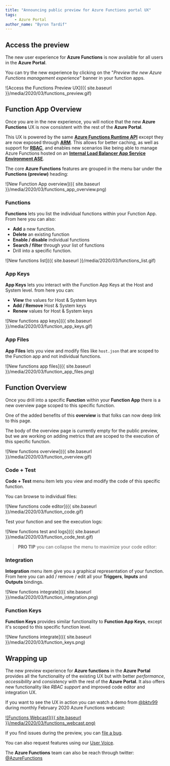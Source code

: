 ```yaml
---
title: "Announcing public preview for Azure Functions portal UX"
tags: 
    - Azure Portal
author_name: "Byron Tardif"
---
```


## Access the preview

The new user experience for **Azure Functions** is now available for all users in the **Azure Portal**.

You can try the new experience by clicking on the "*Preview the new Azure Functions management experience*" banner in your function apps.

![Access the Functions Preview UX]({{ site.baseurl }}/media/2020/03/functions_preview.gif)

## Function App Overview

Once you are in the new experience, you will notice that the new  **Azure Functions** UX is now consistent with the rest of the **Azure Portal**.

This UX is powered by the same [**Azure Functions Runtime API**](https://docs.microsoft.com/azure/azure-functions/functions-runtime-overview) except they are now exposed through [**ARM**](https://azure.microsoft.com/features/resource-manager/). This allows for better caching, as well as support for [**RBAC**](https://docs.microsoft.com/azure/role-based-access-control/overview), and enables new scenarios like being able to manage Azure Functions hosted on an [**Internal Load Balancer App Service Environment ASE**](https://docs.microsoft.com/azure/app-service/environment/create-ilb-ase).

The core **Azure Functions** features are grouped in the menu bar under the **Functions (preview)** heading:

![New Function App overview]({{ site.baseurl }}/media/2020/03/functions_app_overview.png)

### Functions

**Functions** lets you list the individual functions within your Function App. From here you can also:

- **Add** a new function.
- **Delete** an existing function
- **Enable / disable** individual functions
- **Search / filter** through your list of functions
- Drill into a specific function.

![New functions list]({{ site.baseurl }}/media/2020/03/functions_list.gif)

### App Keys

**App Keys** lets you interact with the Function App Keys at the Host and System level. from here you can:

- **View** the values for Host & System keys
- **Add / Remove** Host & System keys
- **Renew** values for Host & System keys

![New functions app keys]({{ site.baseurl }}/media/2020/03/function_app_keys.gif)

### App Files

**App Files** lets you view and modify files like `host.json` that are scoped to the Function app and not individual functions.

![New functions app files]({{ site.baseurl }}/media/2020/03/function_app_files.png)

## Function Overview

Once you drill into a specific **Function** within your **Function App** there is a new overview page scoped to this specific function.

One of the added benefits of this **overview** is that folks can now deep link to this page.

The body of the overview page is currently empty for the public preview, but we are working on adding metrics that are scoped to the execution of this specific function.

![New functions overview]({{ site.baseurl }}/media/2020/03/function_overview.gif)

### Code + Test

**Code + Test** menu item lets you view and modify the code of this specific function.

You can browse to individual files:

![New functions code editor]({{ site.baseurl }}/media/2020/03/function_code.gif)

Test your function and see the execution logs:

![New functions test and logs]({{ site.baseurl }}/media/2020/03/function_code_test.gif)

>**PRO TIP** you can collapse the menu to maximize your code editor:
>

### Integration

**Integration** menu item give you a graphical representation of your function. From here you can add / remove / edit all your **Triggers**, **Inputs** and **Outputs** bindings.

![New functions integrate]({{ site.baseurl }}/media/2020/03/function_integration.png)

### Function Keys

**Function Keys** provides similar functionality to **Function App Keys**, except it's scoped to this specific function level.

![New functions integrate]({{ site.baseurl }}/media/2020/03/function_keys.png)

## Wrapping up

The new preview experience for **Azure functions** in the **Azure Portal** provides all the functionality of the existing UX but with better *performance*, *accessibility* and *consistency* with the rest of the **Azure Portal**. It also offers new functionality like *RBAC support* and improved code editor and integration UX.

If you want to see the UX in action you can watch a demo from [@bktv99](https://twitter.com/bktv99) during monthly February 2020 Azure Functions webcast:

[![Functions Webcast]({{ site.baseurl }}/media/2020/03/functions_webcast.png)](https://www.youtube.com/watch?v=62TwjDxQZZo)

If you find issues during the preview, you can [file a bug](https://github.com/Azure/Azure-Functions/issues/new?assignees=btardif&labels=UX_Preview&template=Preview_Functions_UX.md&title=%5BUX%5D+-+).

You can also request features using our [User Voice](https://feedback.azure.com/forums/355860-azure-functions).

The **Azure Functions** team can also be reach through twitter: [@AzureFunctions](https://twitter.com/AzureFunctions)
